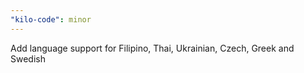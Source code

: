 ```yaml
---
"kilo-code": minor
---
```


Add language support for Filipino, Thai, Ukrainian, Czech, Greek and Swedish
